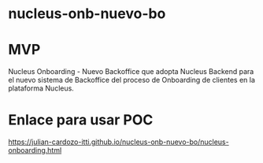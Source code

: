 # nucleus-onb-nuevo-bo
# MVP
Nucleus Onboarding - Nuevo Backoffice que adopta Nucleus
Backend para el nuevo sistema de Backoffice del proceso de Onboarding de clientes en la plataforma Nucleus. 

# Enlace para usar POC
https://julian-cardozo-itti.github.io/nucleus-onb-nuevo-bo/nucleus-onboarding.html
